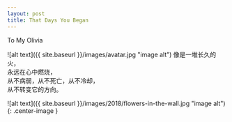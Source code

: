 ```yaml
---
layout: post
title: That Days You Began
---
```


To My Olivia

![alt text]({{ site.baseurl }}/images/avatar.jpg "image alt")
像是一堆长久的火，  
永远在心中燃烧，  
从不病弱，从不死亡，从不冷却，  
从不转变它的方向。

![alt text]({{ site.baseurl }}/images/2018/flowers-in-the-wall.jpg "image alt"){: .center-image }

